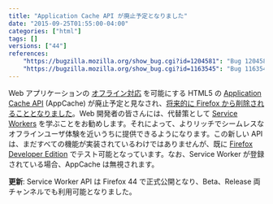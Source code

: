 ```yaml
---
title: "Application Cache API が廃止予定となりました"
date: "2015-09-25T01:55:00-04:00"
categories: ["html"]
tags: []
versions: ["44"]
references:
    "https://bugzilla.mozilla.org/show_bug.cgi?id=1204581": "Bug 1204581 - Add a deprecation notice for AppCache if service worker fetch interception is enabled"
    "https://bugzilla.mozilla.org/show_bug.cgi?id=1163545": "Bug 1163545 - Bypass AppCache completely when Service Workers supported & registered"
---
```

Web アプリケーションの [オフライン対応](https://developer.mozilla.org/ja/Apps/Build/Offline) を可能にする HTML5 の [Application Cache API](https://developer.mozilla.org/ja/docs/Web/HTML/Using_the_application_cache) (AppCache) が廃止予定と見なされ、[将来的に Firefox から削除されることとなりました](https://www.fxsitecompat.com/ja/docs/2016/application-cache-support-will-be-removed/)。Web 開発者の皆さんには、代替策として [Service Workers](https://developer.mozilla.org/ja/docs/Web/API/Service_Worker_API) を学ぶことをお勧めします。それによって、よりリッチでシームレスなオフラインユーザ体験を近いうちに提供できるようになります。この新しい API は、まだすべての機能が実装されているわけではありませんが、既に [Firefox Developer Edition](https://www.mozilla.org/ja/firefox/developer/) でテスト可能となっています。なお、Service Worker が登録されている場合、AppCache は無視されます。

**更新**: Service Worker API は Firefox 44 で正式公開となり、Beta、Release 両チャンネルでも利用可能となりました。
